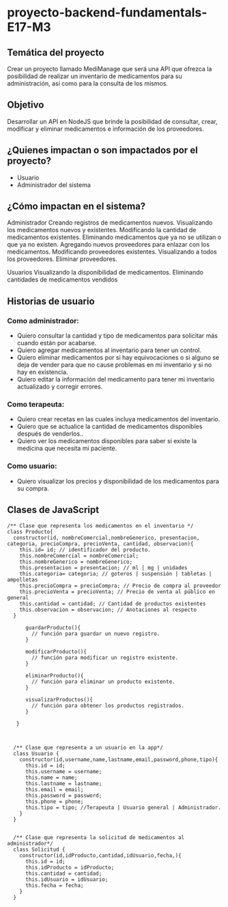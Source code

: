 # proyecto-backend-fundamentals-E17-M3

## Temática del proyecto
Crear un proyecto llamado MediManage que será una API que ofrezca la posibilidad de realizar un inventario de medicamentos para su administración, así como para la consulta de los mismos.

## Objetivo
Desarrollar un API en NodeJS que brinde la posibilidad de consultar, crear, modificar y eliminar medicamentos e información de los proveedores.

## ¿Quienes impactan o son impactados por el proyecto?
- Usuario
- Administrador del sistema

## ¿Cómo impactan en el sistema?
Administrador
Creando registros de medicamentos nuevos.
Visualizando los medicamentos nuevos y existentes.
Modificando la cantidad de medicamentos existentes.
Eliminando medicamentos que ya no se utilizan o que ya no existen.
Agregando nuevos proveedores para enlazar con los medicamentos.
Modificando proveedores existentes.
Visualizando a todos los proveedores.
Eliminar proveedores.

Usuarios
Visualizando la disponibilidad de medicamentos.
Eliminando cantidades de medicamentos vendidos


## Historias de usuario

### Como administrador:
- Quiero consultar la cantidad y tipo de medicamentos para solicitar más cuando están por acabarse.
- Quiero agregar medicamentos al inventario para tener un control.
- Quiero eliminar medicamentos por si hay equivocaciones o si alguno se deja de vender para que no cause problemas en mi inventario y si no hay en existencia.
- Quiero editar la información del medicamento para tener mi inventario actualizado y corregir errores.
### Como terapeuta:
- Quiero crear recetas en las cuales incluya medicamentos del inventario.
- Quiero que se actualice la cantidad de medicamentos disponibles después de venderlos..
- Quiero ver los medicamentos disponibles para saber si existe la medicina que necesita mi paciente.
### Como usuario:
- Quiero visualizar los precios y disponibilidad de los medicamentos para su compra.

## Clases de JavaScript

    /** Clase que representa los medicamentos en el inventario */
    class Producto{
      constructor(id, nombreComercial,nombreGenerico, presentacion, categoria, precioCompra, precioVenta, cantidad, observacion){
        this.id= id; // identificador del producto.
        this.nombreComercial = nombreComercial;  
        this.nombreGenerico = nombreGenerico; 
        this.presentacion = presentacion; // ml | mg | unidades
        this.categoria= categoria; // goteros | suspensión | tabletas | ampolletas
        this.precioCompra = precioCompra; // Precio de compra al proveedor
        this.precioVenta = precioVenta; // Precio de venta al público en general
        this.cantidad = cantidad; // Cantidad de productos existentes
        this.observacion = observacion; // Anotaciones al respecto
      }

          guardarProducto(){
            // función para guardar un nuevo registro.
          }

          modificarProducto(){
            // función para modificar un registro existente.
          }

          eliminarProducto(){
            // función para eliminar un producto existente.
          }

          visualizarProductos(){
            // función para obtener los productos registrados.
          }
	
       }



      /** Clase que representa a un usuario en la app*/
      class Usuario {
        constructor(id,username,name,lastname,email,password,phone,tipo){
          this.id = id;
          this.username = username;
          this.name = name;
          this.lastname = lastname;
          this.email = email;
          this.password = password;
          this.phone = phone;
          this.tipo = tipo; //Terapeuta | Usuario general | Administrador.
        }
      }


      /** Clase que representa la solicitud de medicamentos al administrador*/
      class Solicitud {
        constructor(id,idProducto,cantidad,idUsuario,fecha,){
          this.id = id;
          this.idProducto = idProducto;
          this.cantidad = cantidad;
          this.idUsuario = idUsuario;
          this.fecha = fecha;
        }
      }

